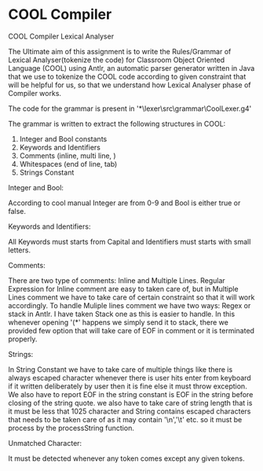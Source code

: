 # COOL Compiler #
COOL Compiler
Lexical Analyser

The Ultimate aim of this assignment is to write the Rules/Grammar of Lexical Analyser(tokenize the code) for Classroom Object Oriented Language (COOL) using Antlr, an automatic parser generator written in Java that we use to tokenize the COOL code according to given constraint that will be helpful for us, so that we understand how Lexical Analyser phase of Compiler works.

The code for the grammar is present in '*\lexer\src\grammar\CoolLexer.g4'

The grammar is written to extract the following structures in COOL: 
1. Integer and Bool constants 
2. Keywords and Identifiers 
3. Comments (inline, multi line, )
4. Whitespaces (end of line, tab)
5. Strings Constant

Integer and Bool:

According to cool manual Integer are from 0-9 and Bool is either true or false.


Keywords and Identifiers:

All Keywords must starts from Capital and Identifiers must starts with small letters.


Comments:

There are two type of comments: Inline and Multiple Lines.
Regular Expression for Inline comment are easy to taken care of, but in Multiple Lines comment we have to take care of certain constraint so that it will work accordingly. To handle Muliple lines comment we have two ways: Regex or stack in Antlr. I have taken Stack one as this is easier to handle. In this whenever opening '(*' happens we simply send it to stack, there we provided few option that will take care of EOF in comment or it is terminated properly.


Strings:

In String Constant we have to take care of multiple things like there is always escaped character whenever there is user hits enter from keyboard if it written deliberately by user then it is fine else it must throw exception. We also have to report EOF in  the string constant is EOF in the string before closing of the string quote. we also have to take care of string length that is it must be less that 1025 character and String contains escaped characters that needs to be taken care of as it may contain '\n','\t' etc. so it must be process by the processString function. 


Unmatched Character:

It must be detected whenever any token comes except any given tokens.
